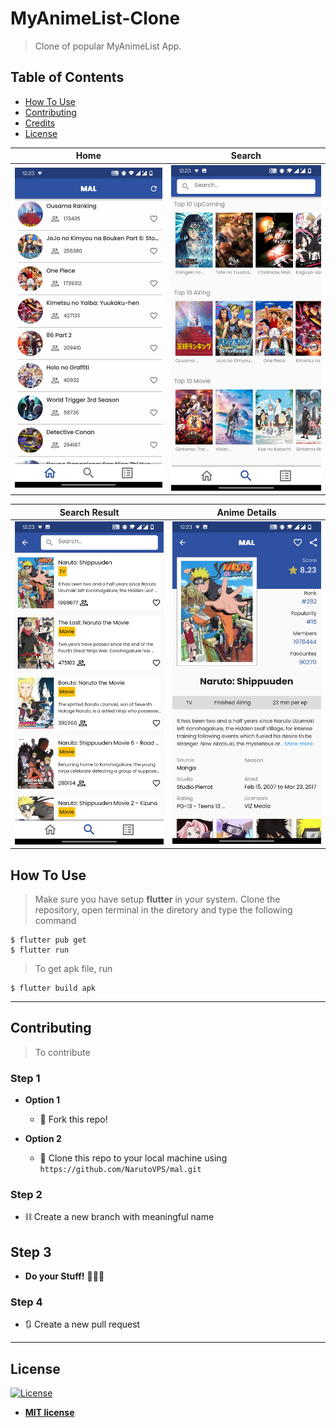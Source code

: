 # MyAnimeList-Clone

> Clone of popular MyAnimeList App.

## Table of Contents

-   [How To Use](#how-to-use)
-   [Contributing](#contributing)
-   [Credits](#credits)
-   [License](#license)

Home                      |  Search
:------------------------:|:-------------------------:
![](screenshot/home.jpg)  |  ![](screenshot/search.jpg)

Search Result                      |  Anime Details
:---------------------------------:|:----------------------------:
![](screenshot/search_result.jpg)  |  ![](screenshot/detail.jpg)


## How To Use

> Make sure you have setup **flutter** in your system.
> Clone the repository, open terminal in the diretory and type the following command

```shell
$ flutter pub get
$ flutter run
```

> To get apk file, run

```shell
$ flutter build apk
```

---

## Contributing

> To contribute

### Step 1

-   **Option 1**

    -   🍴 Fork this repo!

-   **Option 2**
    -   👯 Clone this repo to your local machine using `https://github.com/NarutoVPS/mal.git`

### Step 2

-   ⛓ Create a new branch with meaningful name

## Step 3

-   **Do your Stuff!** 🔨🔨🔨

### Step 4

-   🔃 Create a new pull request

---

## License

[![License](http://img.shields.io/:license-mit-blue.svg?style=flat-square)](http://badges.mit-license.org)

-   **[MIT license](http://opensource.org/licenses/mit-license.php)**
